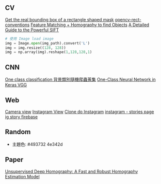 
## CV
[Get the real bounding box of a rectangle shaped mask](https://stackoverflow.com/questions/61403755/get-the-real-bounding-box-of-a-rectangle-shaped-mask)
[opencv-rect-conventions](https://stackoverflow.com/questions/57068928/opencv-rect-conventions-what-is-x-y-width-height)
[Feature Matching + Homography to find Objects](https://opencv-python-tutroals.readthedocs.io/en/latest/py_tutorials/py_feature2d/py_feature_homography/py_feature_homography.html)
[A Detailed Guide to the Powerful SIFT](https://www.analyticsvidhya.com/blog/2019/10/detailed-guide-powerful-sift-technique-image-matching-python/)

```py
# 使用 Image load image
img = Image.open(img_path).convert('L')
img = img.resize((128, 128))
img = np.array(img).reshape(1,128,128,1)
```

## CNN
[One class classification 背景類別隨機爬蟲蒐集](https://stackoverflow.com/questions/57309958/one-class-classification-using-keras-and-python)
[One-Class Neural Network in Keras VGG](https://towardsdatascience.com/one-class-neural-network-in-keras-249ff56201c0)


## Web
[Camera view](https://codepen.io/7696122/pen/gOOLNPG)
[Instagram View](https://codepen.io/MrNaceja/pen/XWXZZRj)
[Clone do Instagram](https://codepen.io/wgbn/pen/exxYwP)
[instagram - stories page](https://codepen.io/mouraggui/pen/QWbpjJa)
[ig story firebase](https://codepen.io/rsnappd/pen/gOOmwwd)
 
## Random
- 主題色: #493732
4e342d


## Paper
[Unsupervised Deep Homography: A Fast and Robust Homography Estimation Model](https://twin.sci-hub.se/6752/a3b2fb7ac1b4cf7af86d9e46fd8d095b/nguyen2018.pdf#view=FitH)